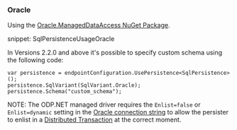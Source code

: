 
### Oracle

Using the [Oracle.ManagedDataAccess NuGet Package](https://www.nuget.org/packages/Oracle.ManagedDataAccess).

snippet: SqlPersistenceUsageOracle

In Versions 2.2.0 and above it's possible to specify custom schema using the following code:

```
var persistence = endpointConfiguration.UsePersistence<SqlPersistence>();
persistence.SqlVariant(SqlVariant.Oracle);
persistence.Schema("custom_schema");
```

NOTE: The ODP.NET managed driver requires the `Enlist=false` or `Enlist=dynamic` setting in the [Oracle connection string](https://docs.oracle.com/database/121/ODPNT/featConnecting.htm) to allow the persister to enlist in a [Distributed Transaction](https://msdn.microsoft.com/en-us/library/windows/desktop/ms681205.aspx) at the correct moment.
